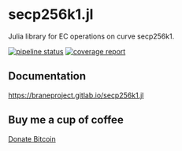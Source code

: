 # secp256k1.jl

Julia library for EC operations on curve secp256k1.

[![pipeline status](https://gitlab.com/braneproject/secp256k1.jl/badges/master/pipeline.svg)](https://gitlab.com/braneproject/secp256k1.jl/commits/master)  [![coverage report](https://gitlab.com/braneproject/secp256k1.jl/badges/master/coverage.svg)](https://gitlab.com/braneproject/secp256k1.jl/commits/master)

## Documentation

https://braneproject.gitlab.io/secp256k1.jl

## Buy me a cup of coffee

[Donate Bitcoin](bitcoin:34nvxratCQcQgtbwxMJfkmmxwrxtShTn67)
